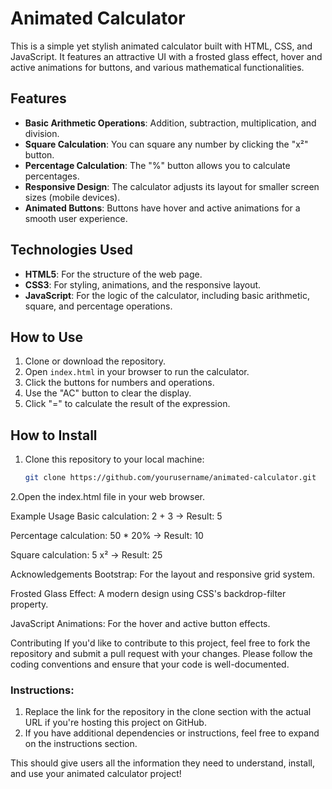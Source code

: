 # Animated Calculator

This is a simple yet stylish animated calculator built with HTML, CSS, and JavaScript. It features an attractive UI with a frosted glass effect, hover and active animations for buttons, and various mathematical functionalities.

## Features

- **Basic Arithmetic Operations**: Addition, subtraction, multiplication, and division.
- **Square Calculation**: You can square any number by clicking the "x²" button.
- **Percentage Calculation**: The "%" button allows you to calculate percentages.
- **Responsive Design**: The calculator adjusts its layout for smaller screen sizes (mobile devices).
- **Animated Buttons**: Buttons have hover and active animations for a smooth user experience.

## Technologies Used

- **HTML5**: For the structure of the web page.
- **CSS3**: For styling, animations, and the responsive layout.
- **JavaScript**: For the logic of the calculator, including basic arithmetic, square, and percentage operations.

## How to Use

1. Clone or download the repository.
2. Open `index.html` in your browser to run the calculator.
3. Click the buttons for numbers and operations.
4. Use the "AC" button to clear the display.
5. Click "=" to calculate the result of the expression.

## How to Install

1. Clone this repository to your local machine:
   ```bash
   git clone https://github.com/yourusername/animated-calculator.git

2.Open the index.html file in your web browser.

Example Usage
Basic calculation: 2 + 3 → Result: 5

Percentage calculation: 50 * 20% → Result: 10

Square calculation: 5 x² → Result: 25

Acknowledgements
Bootstrap: For the layout and responsive grid system.

Frosted Glass Effect: A modern design using CSS's backdrop-filter property.

JavaScript Animations: For the hover and active button effects.

Contributing
If you'd like to contribute to this project, feel free to fork the repository and submit a pull request with your changes. Please follow the coding conventions and ensure that your code is well-documented.


### Instructions:
1. Replace the link for the repository in the clone section with the actual URL if you're hosting this project on GitHub.
2. If you have additional dependencies or instructions, feel free to expand on the instructions section.

This should give users all the information they need to understand, install, and use your animated calculator project!
